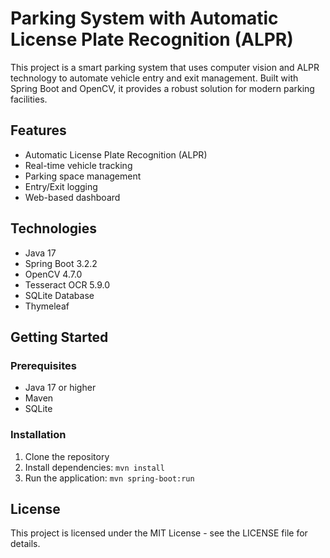 # Parking System with Automatic License Plate Recognition (ALPR)

This project is a smart parking system that uses computer vision and ALPR technology to automate vehicle entry and exit management. Built with Spring Boot and OpenCV, it provides a robust solution for modern parking facilities.

## Features

- Automatic License Plate Recognition (ALPR)
- Real-time vehicle tracking
- Parking space management
- Entry/Exit logging
- Web-based dashboard

## Technologies

- Java 17
- Spring Boot 3.2.2
- OpenCV 4.7.0
- Tesseract OCR 5.9.0
- SQLite Database
- Thymeleaf

## Getting Started

### Prerequisites

- Java 17 or higher
- Maven
- SQLite

### Installation

1. Clone the repository
2. Install dependencies: `mvn install`
3. Run the application: `mvn spring-boot:run`

## License

This project is licensed under the MIT License - see the LICENSE file for details.